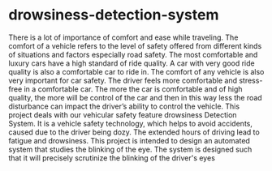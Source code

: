 # drowsiness-detection-system
There is a lot of importance of comfort and ease while traveling. The comfort of a vehicle refers to the level of safety offered from different kinds of situations and factors especially road safety. The most comfortable and luxury cars have a high standard of ride quality. A car with very good ride quality is also a comfortable car to ride in. The comfort of any vehicle is also very important for car safety. The driver feels more comfortable and stress-free in a comfortable car. The more the car is comfortable and of high quality, the more will be control of the car and then in this way less the road disturbance can impact the driver’s ability to control the vehicle. This project deals with our vehicular safety feature drowsiness Detection System. It is a vehicle safety technology, which helps to avoid accidents, caused due to the driver being dozy. The extended hours of driving lead to fatigue and drowsiness. This project is intended to design an automated system that studies the blinking of the eye. The system is designed such that it will precisely scrutinize the blinking of the driver's eyes
